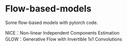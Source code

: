 # Flow-based-models
 Some flow-based models with pytorch code.
 
 
 NICE：Non-linear Independent Components Estimation  
 GLOW：Generative Flow with Invertible 1x1 Convolutions
